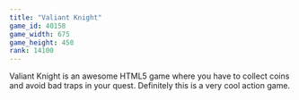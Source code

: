 ```yaml
---
title: "Valiant Knight"
game_id: 40158
game_width: 675
game_height: 450
rank: 14100
---
```

Valiant Knight is an awesome HTML5 game where you have to collect coins and avoid bad traps in your quest. Definitely this is a very cool action game.